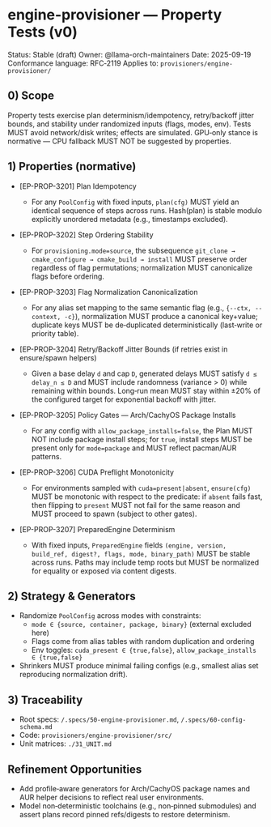 # engine-provisioner — Property Tests (v0)

Status: Stable (draft)
Owner: @llama-orch-maintainers
Date: 2025-09-19
Conformance language: RFC‑2119
Applies to: `provisioners/engine-provisioner/`

## 0) Scope

Property tests exercise plan determinism/idempotency, retry/backoff jitter bounds, and stability under randomized inputs (flags, modes, env). Tests MUST avoid network/disk writes; effects are simulated. GPU‑only stance is normative — CPU fallback MUST NOT be suggested by properties.

## 1) Properties (normative)

- [EP-PROP-3201] Plan Idempotency
  - For any `PoolConfig` with fixed inputs, `plan(cfg)` MUST yield an identical sequence of steps across runs. Hash(plan) is stable modulo explicitly unordered metadata (e.g., timestamps excluded).

- [EP-PROP-3202] Step Ordering Stability
  - For `provisioning.mode=source`, the subsequence `git_clone → cmake_configure → cmake_build → install` MUST preserve order regardless of flag permutations; normalization MUST canonicalize flags before ordering.

- [EP-PROP-3203] Flag Normalization Canonicalization
  - For any alias set mapping to the same semantic flag (e.g., `{--ctx, --context, -c}`), normalization MUST produce a canonical key+value; duplicate keys MUST be de‑duplicated deterministically (last‑write or priority table).

- [EP-PROP-3204] Retry/Backoff Jitter Bounds (if retries exist in ensure/spawn helpers)
  - Given a base delay `d` and cap `D`, generated delays MUST satisfy `d ≤ delay_n ≤ D` and MUST include randomness (variance > 0) while remaining within bounds. Long‑run mean MUST stay within ±20% of the configured target for exponential backoff with jitter.

- [EP-PROP-3205] Policy Gates — Arch/CachyOS Package Installs
  - For any config with `allow_package_installs=false`, the Plan MUST NOT include package install steps; for `true`, install steps MUST be present only for `mode=package` and MUST reflect pacman/AUR patterns.

- [EP-PROP-3206] CUDA Preflight Monotonicity
  - For environments sampled with `cuda=present|absent`, `ensure(cfg)` MUST be monotonic with respect to the predicate: if `absent` fails fast, then flipping to `present` MUST not fail for the same reason and MUST proceed to spawn (subject to other gates).

- [EP-PROP-3207] PreparedEngine Determinism
  - With fixed inputs, `PreparedEngine` fields `(engine, version, build_ref, digest?, flags, mode, binary_path)` MUST be stable across runs. Paths may include temp roots but MUST be normalized for equality or exposed via content digests.

## 2) Strategy & Generators

- Randomize `PoolConfig` across modes with constraints:
  - `mode ∈ {source, container, package, binary}` (external excluded here)
  - Flags come from alias tables with random duplication and ordering
  - Env toggles: `cuda_present ∈ {true,false}`, `allow_package_installs ∈ {true,false}`
- Shrinkers MUST produce minimal failing configs (e.g., smallest alias set reproducing normalization drift).

## 3) Traceability

- Root specs: `/.specs/50-engine-provisioner.md`, `/.specs/60-config-schema.md`
- Code: `provisioners/engine-provisioner/src/`
- Unit matrices: `./31_UNIT.md`

## Refinement Opportunities

- Add profile‑aware generators for Arch/CachyOS package names and AUR helper decisions to reflect real user environments.
- Model non‑deterministic toolchains (e.g., non‑pinned submodules) and assert plans record pinned refs/digests to restore determinism.
